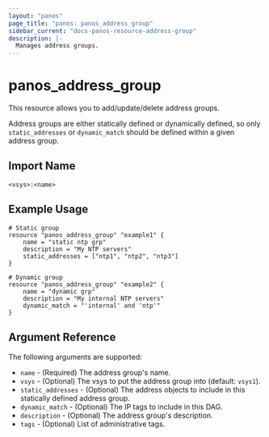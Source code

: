 ```yaml
---
layout: "panos"
page_title: "panos: panos_address_group"
sidebar_current: "docs-panos-resource-address-group"
description: |-
  Manages address groups.
---
```


# panos_address_group

This resource allows you to add/update/delete address groups.

Address groups are either statically defined or dynamically defined, so only
`static_addresses` or `dynamic_match` should be defined within a given address
group.


## Import Name

```
<vsys>:<name>
```


## Example Usage

```hcl
# Static group
resource "panos_address_group" "example1" {
    name = "static ntp grp"
    description = "My NTP servers"
    static_addresses = ["ntp1", "ntp2", "ntp3"]
}

# Dynamic group
resource "panos_address_group" "example2" {
    name = "dynamic grp"
    description = "My internal NTP servers"
    dynamic_match = "'internal' and 'ntp'"
}
```

## Argument Reference

The following arguments are supported:

* `name` - (Required) The address group's name.
* `vsys` - (Optional) The vsys to put the address group into (default:
  `vsys1`).
* `static_addresses` - (Optional) The address objects to include in this
  statically defined address group.
* `dynamic_match` - (Optional) The IP tags to include in this DAG.
* `description` - (Optional) The address group's description.
* `tags` - (Optional) List of administrative tags.
